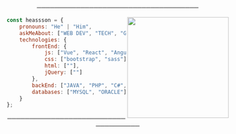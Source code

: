 
<p align="center">
─────────────────────────────────────
</p>



<img align='right' src="https://cdn.discordapp.com/attachments/819601542347882509/821150739576651777/tenor_4.gif" width="230">

```javascript
const heassson = {
    pronouns: "He" | "Him",
    askMeAbout: ["WEB DEV", "TECH", "GAME"],
    technologies: {
        frontEnd: {
            js: ["Vue", "React", "Angular"],
            css: ["bootstrap", "sass"],
            html: [""],
            jQuery: [""]
        },
        backEnd: ["JAVA", "PHP", "C#", "PYTHON"],
        databases: ["MYSQL", "ORACLE"],
    }
};
```
<p align="center">
─────────────────────────────────────
</p>

